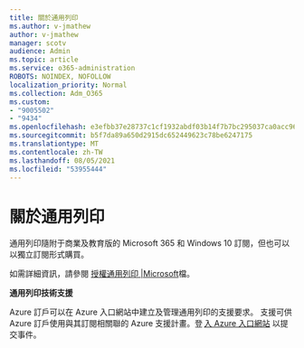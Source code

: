 ```yaml
---
title: 關於通用列印
ms.author: v-jmathew
author: v-jmathew
manager: scotv
audience: Admin
ms.topic: article
ms.service: o365-administration
ROBOTS: NOINDEX, NOFOLLOW
localization_priority: Normal
ms.collection: Adm_O365
ms.custom:
- "9005502"
- "9434"
ms.openlocfilehash: e3efbb37e28737c1cf1932abdf03b14f7b7bc295037ca0acc9602d8864b4a8ae
ms.sourcegitcommit: b5f7da89a650d2915dc652449623c78be6247175
ms.translationtype: MT
ms.contentlocale: zh-TW
ms.lasthandoff: 08/05/2021
ms.locfileid: "53955444"
---
```

# <a name="about-universal-print"></a>關於通用列印

通用列印隨附于商業及教育版的 Microsoft 365 和 Windows 10 訂閱，但也可以以獨立訂閱形式購買。

如需詳細資訊，請參閱 [授權通用列印 |Microsoft](https://docs.microsoft.com/universal-print/fundamentals/universal-print-license)檔。

**通用列印技術支援**

Azure 訂戶可以在 Azure 入口網站中建立及管理通用列印的支援要求。 支援可供 Azure 訂戶使用與其訂閱相關聯的 Azure 支援計畫。登 [入 Azure 入口網站](https://ms.portal.azure.com/#blade/Microsoft_Azure_Support/HelpAndSupportBlade/newsupportrequest) 以提交事件。